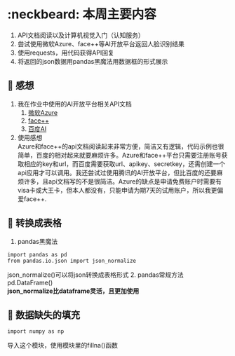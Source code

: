 # :neckbeard: 本周主要内容
1. API文档阅读以及计算机视觉入门（认知服务）
2. 尝试使用微软Azure、face++等AI开放平台返回人脸识别结果
3. 使用requests，用代码获得API回复
4. 将返回的json数据用pandas黑魔法用数据框的形式展示
## :dizzy: 感想
1. 我在作业中使用的AI开放平台相关API文档
   1. [微软Azure](https://westus.dev.cognitive.microsoft.com/docs/services/563879b61984550e40cbbe8d/operations/563879b61984550f30395236)
   2. [face++](https://console.faceplusplus.com.cn/documents/4888373)
   3. [百度AI](https://ai.baidu.com/ai-doc/FACE/yk37c1u4t)
2. 使用感想   
   Azure和face++的api文档阅读起来非常方便，简洁又有逻辑，代码示例也很简单，百度的相对起来就要麻烦许多。Azure和face++平台只需要注册账号获取相应的key和url，而百度需要获取url、apikey、secretkey，还需创建一个api应用才可以调用。我还尝试过使用腾讯的AI开放平台，但比百度的还要麻烦许多，且api文档写的不是很简洁。Azure的缺点是申请免费账户时需要有visa卡或大王卡，但本人都没有，只能申请为期7天的试用账户，所以我更偏爱face++.
## :foggy: 转换成表格
1. pandas黑魔法
```
import pandas as pd
from pandas.io.json import json_normalize
```
json_normalize()可以将json转换成表格形式
2. pandas常规方法   
pd.DataFrame()   
**json_normalize比dataframe灵活，且更加使用**
## :ocean: 数据缺失的填充   
```
import numpy as np
```
导入这个模块，使用模块里的fillna()函数
